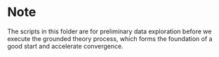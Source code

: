 # Note

The scripts in this folder are for preliminary data exploration before we 
execute the grounded theory process, which forms the foundation of a good start and accelerate convergence.
